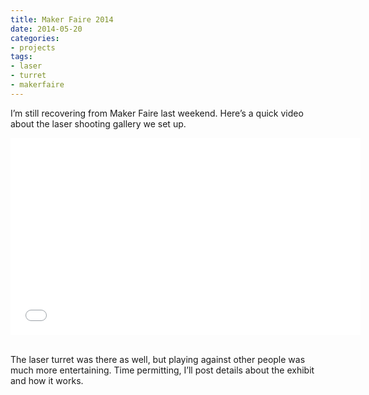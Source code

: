 ```yaml
---
title: Maker Faire 2014
date: 2014-05-20
categories:
- projects
tags:
- laser
- turret
- makerfaire
---
```


I’m still recovering from Maker Faire last weekend. Here’s a quick video about the laser shooting gallery we set up.

<div align="center"><iframe width="560" height="315" src="//www.youtube.com/embed/HRKz3-aQ7Jo?rel=0" frameborder="0" allowfullscreen></iframe></div>

<br />

The laser turret was there as well, but playing against other people was much more entertaining. Time permitting, I’ll post details about the exhibit and how it works.
